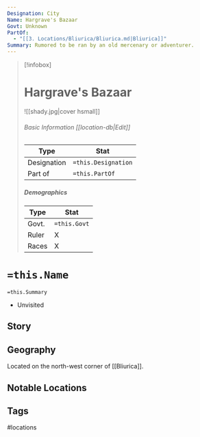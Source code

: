 ```yaml
---
Designation: City
Name: Hargrave's Bazaar
Govt: Unknown
PartOf:
  - "[[3. Locations/Bliurica/Bliurica.md|Bliurica]]"
Summary: Rumored to be ran by an old mercenary or adventurer.
---
```

> [!infobox]
> # Hargrave's Bazaar
> ![[shady.jpg|cover hsmall]]
> ###### Basic Information [[location-db|Edit]]
> | Type | Stat |
> | ---- | ---- |
> | Designation| `=this.Designation` |
> | Part of | `=this.PartOf`|
> ##### Demographics
> | Type | Stat |
> | ---- | ---- |
> | Govt. | `=this.Govt` |
> | Ruler | X |
> |Races |X|

# `=this.Name`
`=this.Summary`
- Unvisited

## Story

## Geography
Located on the north-west corner of [[Bliurica]].

##  Notable Locations




## Tags
#locations